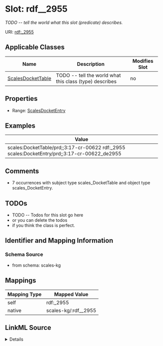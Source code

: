 

# Slot: rdf__2955


_TODO -- tell the world what this slot (predicate) describes._





URI: [rdf:_2955](http://www.w3.org/1999/02/22-rdf-syntax-ns#_2955)



<!-- no inheritance hierarchy -->





## Applicable Classes

| Name | Description | Modifies Slot |
| --- | --- | --- |
| [ScalesDocketTable](../classes/ScalesDocketTable.md) | TODO -- tell the world what this class (type) describes |  no  |







## Properties

* Range: [ScalesDocketEntry](../classes/ScalesDocketEntry.md)






## Examples

| Value |
| --- |
| scales:DocketTable/prd;;3:17-cr-00622 rdf:_2955 scales:DocketEntry/prd;;3:17-cr-00622_de2955 |

## Comments

* 7 occurrences with subject type scales_DocketTable and object type scales_DocketEntry.

## TODOs

* TODO -- Todos for this slot go here
* or you can delete the todos
* if you think the class is perfect.

## Identifier and Mapping Information







### Schema Source


* from schema: scales-kg




## Mappings

| Mapping Type | Mapped Value |
| ---  | ---  |
| self | rdf:_2955 |
| native | scales-kg/:rdf__2955 |




## LinkML Source

<details>
```yaml
name: rdf__2955
description: TODO -- tell the world what this slot (predicate) describes.
todos:
- TODO -- Todos for this slot go here
- or you can delete the todos
- if you think the class is perfect.
comments:
- 7 occurrences with subject type scales_DocketTable and object type scales_DocketEntry.
examples:
- value: scales:DocketTable/prd;;3:17-cr-00622 rdf:_2955 scales:DocketEntry/prd;;3:17-cr-00622_de2955
from_schema: scales-kg
rank: 1000
slot_uri: rdf:_2955
alias: rdf__2955
domain_of:
- scales_DocketTable
range: scales_DocketEntry

```
</details>